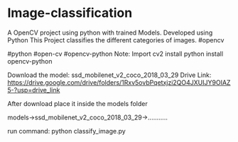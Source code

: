 # Image-classification
A OpenCV project using python with trained Models. 
Developed using Python
This Project classifies the different categories of images.
#opencv

#python #open-cv #opencv-python
Note: Import cv2 install python install opencv-python

Download the model: ssd_mobilenet_v2_coco_2018_03_29
Drive Link: https://drive.google.com/drive/folders/1Rxv5ovbPqetxjzi2QO4JXUIJY9OIAZ5-?usp=drive_link

After download place it inside the models folder

models->ssd_mobilenet_v2_coco_2018_03_29->...........

run command: python classify_image.py
